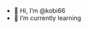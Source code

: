 - 👋 Hi, I’m @kobi66
- 🌱 I’m currently learning

<!---
kobi66/kobi66 is a ✨ special ✨ repository because its `README.md` (this file) appears on your GitHub profile.
You can click the Preview link to take a look at your changes.
--->
